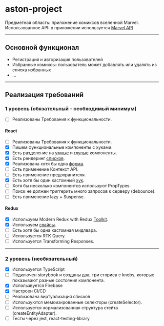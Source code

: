 # aston-project

Предметная область: приложение комиксов вселенной Marvel.
Использованное API: в приложении используется [Marvel API](https://developer.marvel.com/docs)

---

## Основной функционал

- Регистрация и авторизация пользователей
- Избранные комиксы: пользователь может добавлять или удалять из списка избранных
- ...

---

## Реализация требований

### 1 уровень (обязательный - необходимый минимум)

- [ ] Реализованы Требования к функциональности.

#### React

- [ ] Реализованы Требования к функциональности.
- [x] Пишем функциональные компоненты c хуками.
- [x] Есть разделение на [умные](src/pages/main/main.tsx) и [глупые](src/components/button/button.tsx) компоненты.
- [x] Есть рендеринг [списков](src/pages/main/main.tsx).
- [x] Реализована хотя бы одна [форма](src/components/form/form.tsx).
- [ ] Есть применение Контекст API.
- [ ] Есть применение предохранителя.
- [x] Есть хотя бы один кастомный [хук](src/hooks/auth.ts).
- [ ] Хотя бы несколько компонентов используют PropTypes.
- [ ] Поиск не должен триггерить много запросов к серверу (debounce).
- [ ] Есть применение lazy + Suspense.

#### Redux

- [x] Используем Modern Redux with Redux [Toolkit](src/store/store.ts).
- [x] Используем [слайсы](src/store/reducers/all-comics/slice.ts).
- [ ] Есть хотя бы одна кастомная мидлвара.
- [ ] Используется RTK Query.
- [ ] Используется Transforming Responses.

---

### 2 уровень (необязательный)

- [x] Используется TypeScript
- [ ] Подключен storybook и созданы два, три сториса с knobs, которые показывают разные состояния компонента.
- [x] Использвуется Firebase
- [x] Настроен CI/CD
- [ ] Реализована виртуализация списков
- [ ] Используются мемоизированные селекторы (createSelector).
- [ ] Используется нормализованная структура стейта (createEntityAdapter).
- [ ] Тесты через jest, react-testing-library

